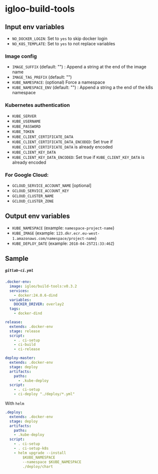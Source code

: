 # igloo-build-tools

## Input env variables

- `NO_DOCKER_LOGIN`: Set to `yes` to skip docker login
- `NO_K8S_TEMPLATE`: Set to `yes` to not replace variables

### Image config

- `IMAGE_SUFFIX` (default: "") : Append a string at the end of the image name
- `IMAGE_TAG_PREFIX` (default: "")
- `KUBE_NAMESPACE`: (optional) Force a namespace
- `KUBE_NAMESPACE_ENV` (default: "") : Append a string a the end of the k8s namespace

### Kubernetes authentication

- `KUBE_SERVER`
- `KUBE_USERNAME`
- `KUBE_PASSWORD`
- `KUBE_TOKEN`
- `KUBE_CLIENT_CERTIFICATE_DATA`
- `KUBE_CLIENT_CERTIFICATE_DATA_ENCODED`: Set true if `KUBE_CLIENT_CERTIFICATE_DATA` is already encoded
- `KUBE_CLIENT_KEY_DATA`
- `KUBE_CLIENT_KEY_DATA_ENCODED`: Set true if `KUBE_CLIENT_KEY_DATA` is already encoded

### For Google Cloud:

- `GCLOUD_SERVICE_ACCOUNT_NAME` [optional]
- `GCLOUD_SERVICE_ACCOUNT_KEY`
- `GCLOUD_CLUSTER_NAME`
- `GCLOUD_CLUSTER_ZONE`

## Output env variables

- `KUBE_NAMESPACE` (example: `namespace-project-name`)
- `KUBE_IMAGE` (example: `123.dkr.ecr.eu-west-1.amazonaws.com/namespace/project-name`)
- `KUBE_DEPLOY_DATE` (example: `2018-04-25T21:33:46Z`)

## Sample

##### `gitlab-ci.yml`

```yaml
.docker-env:
  image: igloo/build-tools:v0.3.2
  services:
    - docker:24.0.6-dind
  variables:
    DOCKER_DRIVER: overlay2
  tags:
    - docker-dind

release:
  extends: .docker-env
  stage: release
  script:
    - . ci-setup
    - ci-build
    - ci-release

deploy-master:
  extends: .docker-env
  stage: deploy
  artifacts:
    paths:
      - .kube-deploy
  script:
    - . ci-setup
    - ci-deploy "./deploy/*.yml"
```

With `helm`

```yaml
.deploy:
  extends: .docker-env
  stage: deploy
  artifacts:
    paths:
    - .kube-deploy
  script:
    - . ci-setup
    - . ci-setup-k8s
    - helm upgrade --install
        $KUBE_NAMESPACE
        --namespace $KUBE_NAMESPACE
        ./deploy/chart
```
